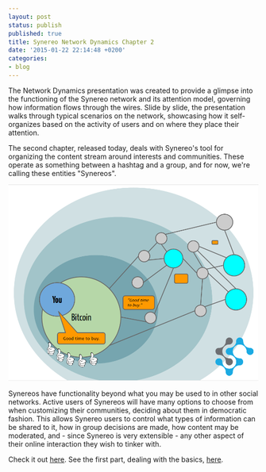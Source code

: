 ```yaml
---
layout: post
status: publish
published: true
title: Synereo Network Dynamics Chapter 2
date: '2015-01-22 22:14:48 +0200'
categories:
- blog
---
```


The Network Dynamics presentation was created to provide a glimpse into the functioning of the Synereo network and its attention model, governing how information flows through the wires. Slide by slide, the presentation walks through typical scenarios on the network, showcasing how it self-organizes based on the activity of users and on where they place their attention.

The second chapter, released today, deals with Synereo's tool for organizing the content stream around interests and communities. These operate as something between a hashtag and a group, and for now, we're calling these entities "Synereos".

![Synereo Dynamics](/img/uploads/dynamics.png)

Synereos have functionality beyond what you may be used to in other social networks. Active users of Synereos will have many options to choose from when customizing their communities, deciding about them in democratic fashion. This allows Synereo users to control what types of information can be shared to it, how in group decisions are made, how content may be moderated, and - since Synereo is very extensible - any other aspect of their online interaction they wish to tinker with.

Check it out [here](https://docs.google.com/presentation/d/1DimMeRZx1qp0-m0DzyEZxc3IbYDfzovummDfRdeWT9U/present?slide=id.g5d99680d4_00). See the first part, dealing with the basics, [here](https://docs.google.com/presentation/d/12wZfRyF9XBMrc1ripXGfyNXCnO_MD7f2-Gc8AIa-v8o/pub?start=false&loop=false&slide=id.g4ecec4c43_30).
